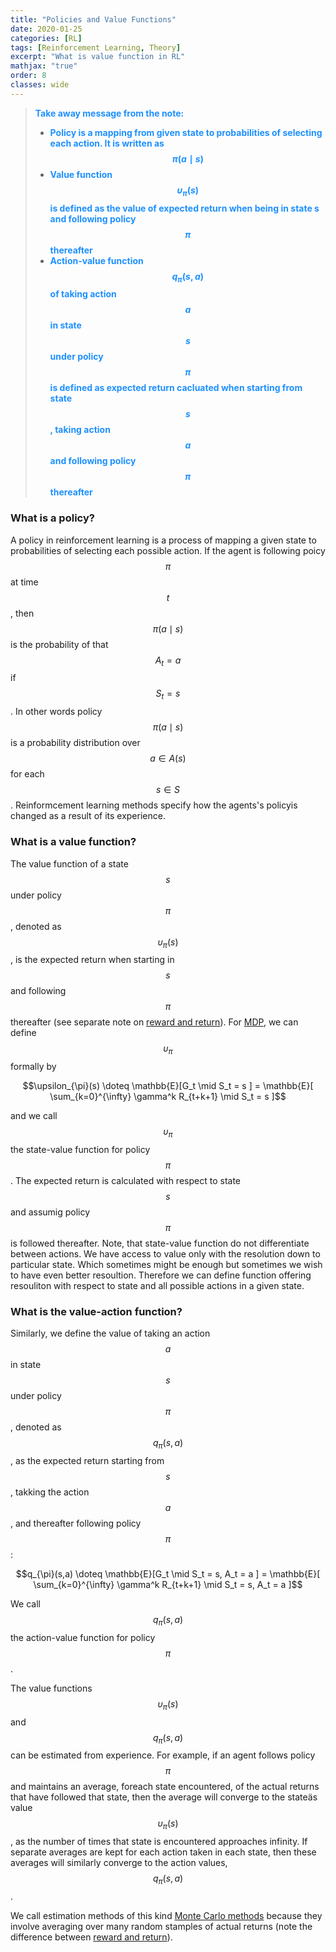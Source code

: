 ```yaml
---
title: "Policies and Value Functions"
date: 2020-01-25
categories: [RL]
tags: [Reinforcement Learning, Theory]
excerpt: "What is value function in RL"
mathjax: "true"
order: 8
classes: wide
---
```


> <span style="color:dodgerblue">**Take away message from the note:**</span>
> * <span style="color:dodgerblue">**Policy is a mapping from given state to probabilities of selecting each action. It is written as $$\pi(a \mid s)$$**</span>
> * <span style="color:dodgerblue">**Value function $$\upsilon_{\pi}(s)$$ is defined as the value of expected return when being in state s and following policy $$\pi$$ thereafter**</span>
> * <span style="color:dodgerblue">**Action-value function $$q_{\pi}(s,a)$$ of taking action $$a$$ in state $$s$$ under policy $$\pi$$ is defined as expected return cacluated when starting from state $$s$$, taking action $$a$$ and following policy $$\pi$$ thereafter**</span>

### What is a policy?

A policy in reinforcement learning is a process of mapping a given state to probabilities of selecting each possible action. If the agent is following poicy $$\pi$$ at time $$t$$, then $$\pi(a \mid s)$$ is the probability of that $$A_t = a$$ if $$S_t = s$$. In other words policy $$\pi(a \mid s)$$ is a probability distribution over $$a \in A(s)$$ for each $$s \in S$$.
Reinformcement learning methods specify how the agents's policyis changed as a result of its experience.

### What is a value function?

The value function of a state $$s$$ under policy $$\pi$$, denoted as $$\upsilon_{\pi}(s)$$, is the expected return when starting in $$s$$ and following $$\pi$$ thereafter (see separate note on [reward and return](http://www.damiankolmas.com/rl/Rewards/#)). For [MDP](http://www.damiankolmas.com/rl/Marcov-Decission-Process/#), we can define $$\upsilon_{\pi}$$ formally by 


$$\upsilon_{\pi}(s) \doteq \mathbb{E}[G_t \mid S_t = s ] = \mathbb{E}[ \sum_{k=0}^{\infty} \gamma^k R_{t+k+1} \mid S_t = s ]$$


and we call $$\upsilon_{\pi}$$ the state-value function for policy $$\pi$$. The expected return is calculated with respect to state $$s$$ and assumig policy $$\pi$$ is followed thereafter. Note, that state-value function do not differentiate between actions. We have access to value only with the resolution down to particular state. Which sometimes might be enough but sometimes we wish to have even better resoultion. Therefore we can define function offering resouliton with respect to state and all possible actions in a given state.

### What is the value-action function?

Similarly, we define the value of taking an action $$a$$ in state $$s$$ under policy $$\pi$$, denoted as $$q_{\pi}(s,a)$$, as the expected return starting from $$s$$, takking the action $$a$$, and thereafter following policy $$\pi$$:


$$q_{\pi}(s,a) \doteq \mathbb{E}[G_t \mid S_t = s, A_t = a ] = \mathbb{E}[ \sum_{k=0}^{\infty} \gamma^k R_{t+k+1} \mid S_t = s, A_t = a ]$$


We call $$q_{\pi}(s,a)$$ the action-value function for policy $$\pi$$.

The value functions $$\upsilon_{\pi}(s)$$ and $$q_{\pi}(s,a)$$ can be estimated from experience. For example, if an agent follows policy $$\pi$$ and maintains an average, foreach state encountered, of the actual returns that have followed that state, then the average will converge to the stateäs value $$\upsilon_{\pi}(s)$$, as the number of times that state is encountered approaches infinity. If separate averages are kept for each action taken in each state, then these averages will similarly converge to the action values, $$q_{\pi}(s,a)$$. 

We call estimation methods of this kind [Monte Carlo methods](http://www.damiankolmas.com/rl/) because they involve averaging over many random stamples of actual returns (note the difference between [reward and return](http://www.damiankolmas.com/rl/Rewards/)).
